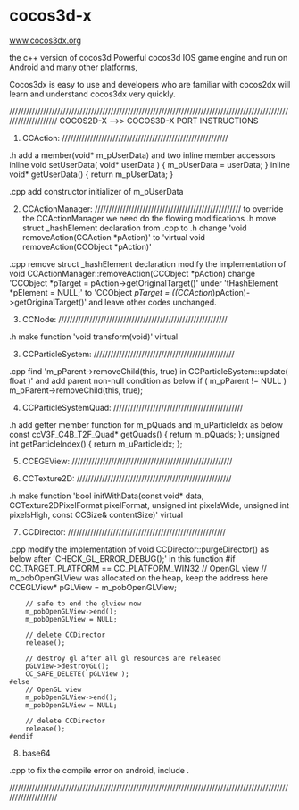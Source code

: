 # cocos3d-x
www.cocos3dx.org


the c++ version of cocos3d
Powerful cocos3d IOS game engine and run on Android and many other platforms,

Cocos3dx is easy to use and developers who are familiar with cocos2dx will learn and understand cocos3dx very quickly.

////////////////////////////////////////////////////////////////////////////////////////////////////////////////////
COCOS2D-X -->> COCOS3D-X  PORT INSTRUCTIONS
1. CCAction: ///////////////////////////////////////////////////////////

.h
add a member(void* m_pUserData) and two inline member accessors
	inline void setUserData( void* userData ) { m_pUserData = userData; }
	inline void* getUserData() { return m_pUserData; }
	
.cpp
add constructor initializer of m_pUserData

2. CCActionManager:  ////////////////////////////////////////////////////
	to override the CCActionManager we need do the flowing modifications
.h 
move struct _hashElement declaration from .cpp to .h
change 'void removeAction(CCAction *pAction)' to 'virtual void removeAction(CCObject *pAction)'
	
.cpp
remove struct _hashElement declaration 
modify the implementation of void CCActionManager::removeAction(CCObject *pAction)
change 'CCObject *pTarget = pAction->getOriginalTarget()' under 'tHashElement *pElement = NULL;' to 'CCObject *pTarget = ((CCAction*)pAction)->getOriginalTarget()' 
	and leave other codes unchanged.
	

3. CCNode: ////////////////////////////////////////////////////////////

.h
make function 'void transform(void)' virtual

3. CCParticleSystem: //////////////////////////////////////////////////

.cpp
	find 'm_pParent->removeChild(this, true) in CCParticleSystem::update( float )' and add parent non-null condition as below
		if ( m_pParent != NULL )
			m_pParent->removeChild(this, true);
			
4. CCParticleSystemQuad: //////////////////////////////////////////////

.h 
add getter member function for m_pQuads and m_uParticleIdx as below
	const ccV3F_C4B_T2F_Quad* getQuads() { return m_pQuads; };
	unsigned int  getParticleIndex() { return m_uParticleIdx; };

5. CCEGEView: /////////////////////////////////////////////////////////


6. CCTexture2D: ///////////////////////////////////////////////////////

.h
make function 'bool initWithData(const void* data, CCTexture2DPixelFormat pixelFormat, unsigned int pixelsWide, unsigned int pixelsHigh, const CCSize& contentSize)' virtual 

7. CCDirector: ////////////////////////////////////////////////////////

.cpp
modify the implementation of void CCDirector::purgeDirector() as below after 'CHECK_GL_ERROR_DEBUG();' in this function
	#if CC_TARGET_PLATFORM == CC_PLATFORM_WIN32
		// OpenGL view
		// m_pobOpenGLView was allocated on the heap, keep the address here
		CCEGLView* pGLView = m_pobOpenGLView;

		// safe to end the glview now
		m_pobOpenGLView->end();
		m_pobOpenGLView = NULL;

		// delete CCDirector
		release();

		// destroy gl after all gl resources are released
		pGLView->destroyGL();
		CC_SAFE_DELETE( pGLView );
	#else
		// OpenGL view
		m_pobOpenGLView->end();
		m_pobOpenGLView = NULL;

		// delete CCDirector
		release();
	#endif
	
8. base64
	
.cpp
	to fix the compile error on android, include <cstdio>.

////////////////////////////////////////////////////////////////////////////////////////////////////////////////////